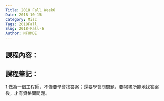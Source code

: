 ```yaml
---
Title: 2018 Fall Week6
Date: 2018-10-15
Category: Misc
Tags: 2018Fall
Slug: 2018-Fall-6
Author: NFUMDE
---
```




<!-- PELICAN_END_SUMMARY -->

課程內容：
----

課程筆記：
----

1.做為一個工程師，不僅要學會找答案；還要學會問問題，要竭盡所能地找答案後，才有資格問問題。